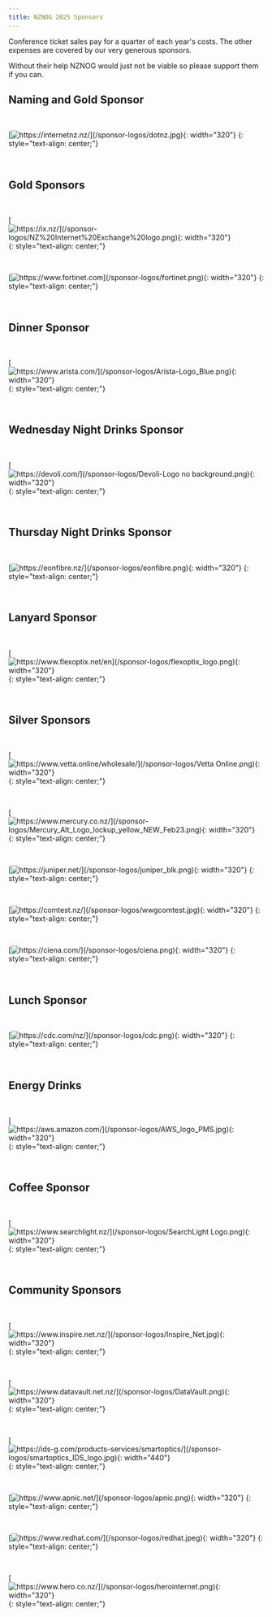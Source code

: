 ```yaml
---
title: NZNOG 2025 Sponsors
---
```


Conference ticket sales pay for a quarter of each year's costs. The other expenses are covered by our very generous sponsors.

Without their help NZNOG would just not be viable so please support them if you can.


## Naming and Gold Sponsor

<br />

[![https://internetnz.nz/](/sponsor-logos/dotnz.jpg){: width="320"}](https://internetnz.nz/nz-domains/)
{: style="text-align: center;"}

<br />

## Gold Sponsors

<br />

[![https://ix.nz/](/sponsor-logos/NZ%20Internet%20Exchange%20logo.png){: width="320"}](https://ix.nz/)
{: style="text-align: center;"}

<br />

[![https://www.fortinet.com](/sponsor-logos/fortinet.png){: width="320"}](https://www.fortinet.com)
{: style="text-align: center;"}

<br />

## Dinner Sponsor

<br />

[![https://www.arista.com/](/sponsor-logos/Arista-Logo_Blue.png){: width="320"}](https://www.arista.com/)
{: style="text-align: center;"}

<br />

## Wednesday Night Drinks Sponsor

<br />

[![https://devoli.com/](/sponsor-logos/Devoli-Logo no background.png){: width="320"}](https://devoli.com/)
{: style="text-align: center;"}

<br />

## Thursday Night Drinks Sponsor

<br />

[![https://eonfibre.nz/](/sponsor-logos/eonfibre.png){: width="320"}](https://eonfibre.nz/)
{: style="text-align: center;"}

<br />

## Lanyard Sponsor

<br />

[![https://www.flexoptix.net/en](/sponsor-logos/flexoptix_logo.png){: width="320"}](https://www.flexoptix.net/en)
{: style="text-align: center;"}

<br />

## Silver Sponsors

<br />

[![https://www.vetta.online/wholesale/](/sponsor-logos/Vetta Online.png){: width="320"}](https://www.vetta.online/wholesale/)
{: style="text-align: center;"}

<br />

[![https://www.mercury.co.nz/](/sponsor-logos/Mercury_Alt_Logo_lockup_yellow_NEW_Feb23.png){: width="320"}](https://www.mercury.co.nz/)
{: style="text-align: center;"}

<br />

[![https://juniper.net/](/sponsor-logos/juniper_blk.png){: width="320"}](https://juniper.net/)
{: style="text-align: center;"}

<br />

[![https://comtest.nz/](/sponsor-logos/wwgcomtest.jpg){: width="320"}](https://comtest.nz/)
{: style="text-align: center;"}

<br />

[![https://ciena.com/](/sponsor-logos/ciena.png){: width="320"}](https://ciena.com/)
{: style="text-align: center;"}

<br />

## Lunch Sponsor

<br />

[![https://cdc.com/nz/](/sponsor-logos/cdc.png){: width="320"}](https://cdc.com/nz/)
{: style="text-align: center;"}

<br />

## Energy Drinks

<br />

[![https://aws.amazon.com/](/sponsor-logos/AWS_logo_PMS.jpg){: width="320"}](https://aws.amazon.com/)
{: style="text-align: center;"}

<br />

## Coffee Sponsor

<br />

[![https://www.searchlight.nz/](/sponsor-logos/SearchLight Logo.png){: width="320"}](https://www.searchlight.nz/)
{: style="text-align: center;"}

<br />

## Community Sponsors

<br />

[![https://www.inspire.net.nz/](/sponsor-logos/Inspire_Net.jpg){: width="320"}](https://www.inspire.net.nz/)
{: style="text-align: center;"}

<br />

[![https://www.datavault.net.nz/](/sponsor-logos/DataVault.png){: width="320"}](https://www.datavault.net.nz/)
{: style="text-align: center;"}

<br />

[![https://ids-g.com/products-services/smartoptics/](/sponsor-logos/smartoptics_IDS_logo.jpg){: width="440"}](https://ids-g.com/products-services/smartoptics/)
{: style="text-align: center;"}

<br />

[![https://www.apnic.net/](/sponsor-logos/apnic.png){: width="320"}](https://www.apnic.net/)
{: style="text-align: center;"}

<br />

[![https://www.redhat.com/](/sponsor-logos/redhat.jpeg){: width="320"}](https://www.redhat.com/)
{: style="text-align: center;"}

<br />

[![https://www.hero.co.nz/](/sponsor-logos/herointernet.png){: width="320"}](https://www.hero.co.nz/)
{: style="text-align: center;"}
